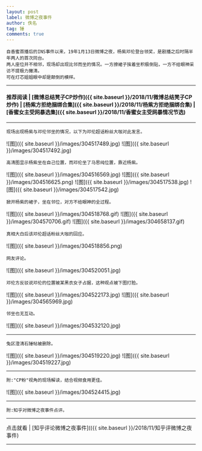 ```yaml
---
layout: post
label: 微博之夜事件
author: 佚名
tag: 锤
comments: true
---
```


    自香蜜首播后的INS事件以来，19年1月13日微博之夜，杨紫邓伦登台领奖，是剧播之后时隔半年两人的首次同台。
    两人座位并不相邻，现场却出现比邻而坐的情况。一方撩裙子挨着坐积极倒贴，一方不给眼神采访不提极力撇清。
    可在灯芯姐姐眼中却是颠倒的模样。

---
#### 推荐阅读 | [微博总结凳子CP炒作]({{ site.baseurl }}/2018/11/微博总结凳子CP炒作) |  [杨紫方拒绝捆绑合集]({{ site.baseurl }}/2018/11/杨紫方拒绝捆绑合集) | [香蜜女主受网暴选集]({{ site.baseurl }}/2018/11/香蜜女主受网暴情况节选) 
---

    现场出现杨紫与邓伦邻坐的情况，以下为邓伦超话粉丝大咖对此发言。
    
![图]({{ site.baseurl }}/images/304517489.jpg)
![图]({{ site.baseurl }}/images/304517492.jpg)

    高清图显示杨紫坐在自己位置，而邓伦坐了马思纯位置，靠近杨紫。
    
![图]({{ site.baseurl }}/images/304516569.jpg) 
![图]({{ site.baseurl }}/images/304516625.png) 
![图]({{ site.baseurl }}/images/304517538.jpg) 
![图]({{ site.baseurl }}/images/304517542.jpg) 

    掀开杨紫的裙子，坐在邻位，对方不给眼神的全过程。
    
![图]({{ site.baseurl }}/images/304518768.gif) 
![图]({{ site.baseurl }}/images/304570706.gif) 
![图]({{ site.baseurl }}/images/304658137.gif) 

    真相大白后该邓伦超话粉丝大咖的回应。

![图]({{ site.baseurl }}/images/304518856.png) 

    网友评论。

![图]({{ site.baseurl }}/images/304520051.jpg) 

    邓伦方反驳说邓伦的位置被某黑衣女子占据，这种观点被下图打脸。

![图]({{ site.baseurl }}/images/304522173.jpg) 
![图]({{ site.baseurl }}/images/304565969.jpg) 

    邻坐也无互动。

![图]({{ site.baseurl }}/images/304532120.jpg) 



---

    兔区澄清石锤帖被删除。

![图]({{ site.baseurl }}/images/304519220.jpg) 
![图]({{ site.baseurl }}/images/304519227.jpg) 


---

    附:"CP粉"视角的现场解读，结合视频食用更佳。

![图]({{ site.baseurl }}/images/304524415.jpg) 



---

    附:知乎对微博之夜事件点评。

---

点击就看 \| [知乎评论微博之夜事件](({{ site.baseurl }}/2018/11/知乎评微博之夜事件)

---